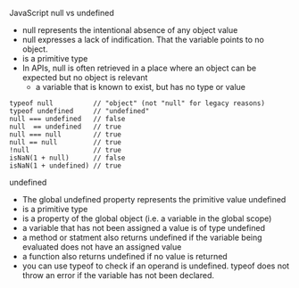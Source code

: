 JavaScript null vs undefined
- null represents the intentional absence of any object value
- null expresses a lack of indification. That the variable points to no object.
- is a primitive type
- In APIs, null is often retrieved in a place where an object can be expected but no object is relevant
	- a variable that is known to exist, but has no type or value

```
typeof null          // "object" (not "null" for legacy reasons)
typeof undefined     // "undefined"
null === undefined   // false
null  == undefined   // true
null === null        // true
null == null         // true
!null                // true
isNaN(1 + null)      // false
isNaN(1 + undefined) // true
```
undefined
- The global undefined property represents the primitive value undefined
- is a primitive type
- is a property of the global object (i.e. a variable in the global scope)
- a variable that has not been assigned a value is of type undefined
- a method or statment also returns undefined if the variable being evaluated does not have an assigned value
- a function also returns undefined if no value is returned
- you can use typeof to check if an operand is undefined. typeof does not throw an error if the variable has not been declared.
